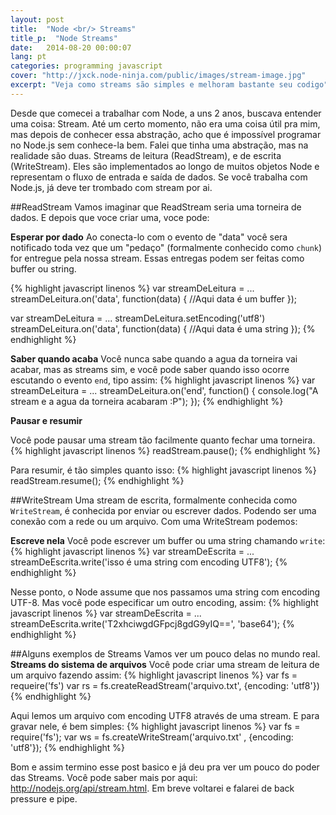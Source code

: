 ```yaml
---
layout: post
title:  "Node <br/> Streams"
title_p:  "Node Streams"
date:   2014-08-20 00:00:07
lang: pt
categories: programming javascript
cover: "http://jxck.node-ninja.com/public/images/stream-image.jpg"
excerpt: "Veja como streams são simples e melhoram bastante seu codigo"
---
```


Desde que comecei a trabalhar com Node, a uns 2 anos, buscava entender uma coisa: Stream. Até um certo momento, não era uma coisa útil pra mim, mas depois de conhecer essa abstração, acho que é impossível programar no Node.js sem conhece-la bem. Falei que tinha uma abstração, mas na realidade são duas. Streams de leitura (ReadStream), e de escrita (WriteStream). Eles são implementados ao longo de muitos objetos Node e representam o fluxo de entrada e saída de dados. Se você trabalha com Node.js, já deve ter trombado com stream por ai.

##ReadStream
Vamos imaginar que ReadStream seria uma torneira de dados. E depois que voce criar uma, voce pode:

**Esperar por dado**
Ao conecta-lo com o evento de "data" você sera notificado toda vez que um "pedaço" (formalmente conhecido como ``chunk``) for entregue pela nossa stream. Essas entregas podem ser feitas como buffer ou string.

{% highlight javascript linenos %}
var streamDeLeitura = ...
streamDeLeitura.on('data', function(data) {
  //Aqui data é um buffer
});

var streamDeLeitura = ...
streamDeLeitura.setEncoding('utf8')
streamDeLeitura.on('data', function(data) {
  //Aqui data é uma string
});
{% endhighlight %}

**Saber quando acaba**
Você nunca sabe quando a agua da torneira vai acabar, mas as streams sim, e você pode saber quando isso ocorre escutando o evento ``end``, tipo assim:
{% highlight javascript linenos %}
var streamDeLeitura = ...
streamDeLeitura.on('end',  function() {
  console.log("A stream e a agua da torneira acabaram :P");
});
{% endhighlight %}

**Pausar e resumir**

Você pode pausar uma stream tão facilmente quanto fechar uma torneira.
{% highlight javascript linenos %}
readStream.pause();
{% endhighlight %}

Para resumir, é tão simples quanto isso:
{% highlight javascript linenos %}
readStream.resume();
{% endhighlight %}

##WriteStream
Uma stream de escrita, formalmente conhecida como ``WriteStream``, é conhecida por enviar ou escrever dados. Podendo ser uma conexão com a rede ou um arquivo. Com uma WriteStream podemos:

**Escreve nela**
Você pode escrever um buffer ou uma string chamando ``write``:
{% highlight javascript linenos %}
var streamDeEscrita = ...
streamDeEscrita.write('isso é uma string com encoding UTF8');
{% endhighlight %}

Nesse ponto, o Node assume que nos passamos uma string com encoding UTF-8. Mas você pode especificar um outro encoding, assim:
{% highlight javascript linenos %}
var streamDeEscrita = ...
streamDeEscrita.write('T2xhciwgdGFpcj8gdG9yIQ==', 'base64');
{% endhighlight %}

##Alguns exemplos de Streams
Vamos ver um pouco delas no mundo real.
**Streams do sistema de arquivos**
Você pode criar uma stream de leitura de um arquivo fazendo assim:
{% highlight javascript linenos %}
var fs = requeire('fs')
var rs = fs.createReadStream('arquivo.txt',  {encoding: 'utf8'})
{% endhighlight %}

Aqui lemos um arquivo com encoding UTF8 através de uma stream.
E para gravar nele, é bem simples:
{% highlight javascript linenos %}
var fs = require('fs');
var ws = fs.createWriteStream('arquivo.txt' , {encoding: 'utf8'});
{% endhighlight %}

Bom e assim termino esse post basico e já deu pra ver um pouco do poder das Streams. Você pode saber mais por aqui: http://nodejs.org/api/stream.html. Em breve voltarei e falarei de back pressure e pipe.
